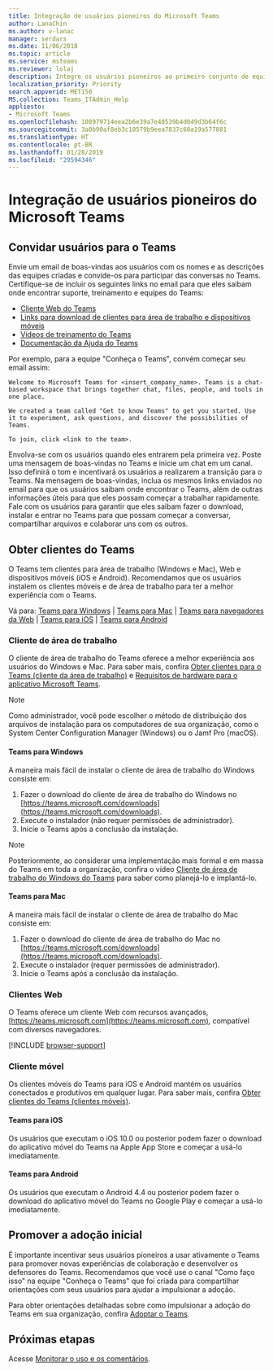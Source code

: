 ```yaml
---
title: Integração de usuários pioneiros do Microsoft Teams
author: LanaChin
ms.author: v-lanac
manager: serdars
ms.date: 11/06/2018
ms.topic: article
ms.service: msteams
ms.reviewer: lolaj
description: Integre os usuários pioneiros ao primeiro conjunto de equipes e canais que você criou no Microsoft Teams.
localization_priority: Priority
search.appverid: MET150
MS.collection: Teams_ITAdmin_Help
appliesto:
- Microsoft Teams
ms.openlocfilehash: 108979714eea2b6e39a7e40539b4d049d3b64f6c
ms.sourcegitcommit: 3a0b90af8eb3c10579b9eea7837c60a19a577881
ms.translationtype: HT
ms.contentlocale: pt-BR
ms.lasthandoff: 01/28/2019
ms.locfileid: "29594346"
---
```

# <a name="onboard-early-adopters-to-microsoft-teams"></a>Integração de usuários pioneiros do Microsoft Teams

## <a name="invite-users-to-teams"></a>Convidar usuários para o Teams

Envie um email de boas-vindas aos usuários com os nomes e as descrições das equipes criadas e convide-os para participar das conversas no Teams. Certifique-se de incluir os seguintes links no email para que eles saibam onde encontrar suporte, treinamento e equipes do Teams:
- [Cliente Web do Teams](https://teams.microsoft.com)
- [Links para download de clientes para área de trabalho e dispositivos móveis](https://teams.microsoft.com/downloads)
- [Vídeos de treinamento do Teams](https://support.office.com/article/microsoft-teams-video-training-4f108e54-240b-4351-8084-b1089f0d21d7)
- [Documentação da Ajuda do Teams](https://support.office.com/teams)

Por exemplo, para a equipe "Conheça o Teams", convém começar seu email assim:

   ```
   Welcome to Microsoft Teams for <insert_company_name>. Teams is a chat-based workspace that brings together chat, files, people, and tools in one place. 

   We created a team called "Get to know Teams" to get you started. Use it to experiment, ask questions, and discover the possibilities of Teams. 

   To join, click <link to the team>.
   ```

Envolva-se com os usuários quando eles entrarem pela primeira vez. Poste uma mensagem de boas-vindas no Teams e inicie um chat em um canal. Isso definirá o tom e incentivará os usuários a realizarem a transição para o Teams. Na mensagem de boas-vindas, inclua os mesmos links enviados no email para que os usuários saibam onde encontrar o Teams, além de outras informações úteis para que eles possam começar a trabalhar rapidamente. Fale com os usuários para garantir que eles saibam fazer o download, instalar e entrar no Teams para que possam começar a conversar, compartilhar arquivos e colaborar uns com os outros.  

## <a name="get-teams-clients"></a>Obter clientes do Teams
O Teams tem clientes para área de trabalho (Windows e Mac), Web e dispositivos móveis (iOS e Android). Recomendamos que os usuários instalem os clientes móveis e de área de trabalho para ter a melhor experiência com o Teams. 

Vá para: [Teams para Windows](#teams-for-windows) | [Teams para Mac](#teams-for-mac) | [Teams para navegadores da Web](#web-client) | [Teams para iOS](#teams-for-ios) | [Teams para Android](#teams-for-android)

### <a name="desktop-client"></a>Cliente de área de trabalho

O cliente de área de trabalho do Teams oferece a melhor experiência aos usuários do Windows e Mac. Para saber mais, confira [Obter clientes para o Teams (cliente da área de trabalho)](https://docs.microsoft.com/MicrosoftTeams/get-clients#desktop-client) e [Requisitos de hardware para o aplicativo Microsoft Teams](https://docs.microsoft.com/MicrosoftTeams/hardware-requirements-for-the-teams-app).

> [!NOTE]
> Como administrador, você pode escolher o método de distribuição dos arquivos de instalação para os computadores de sua organização, como o System Center Configuration Manager (Windows) ou o Jamf Pro (macOS).

#### <a name="teams-for-windows"></a>Teams para Windows 
A maneira mais fácil de instalar o cliente de área de trabalho do Windows consiste em:

1. Fazer o download do cliente de área de trabalho do Windows no [https://teams.microsoft.com/downloads](https://teams.microsoft.com/downloads).
2. Execute o instalador (não requer permissões de administrador). 
3. Inicie o Teams após a conclusão da instalação.

> [!NOTE]
> Posteriormente, ao considerar uma implementação mais formal e em massa do Teams em toda a organização, confira o vídeo [Cliente de área de trabalho do Windows do Teams](http://aka.ms/teams-clients) para saber como planejá-lo e implantá-lo. 

#### <a name="teams-for-mac"></a>Teams para Mac 
A maneira mais fácil de instalar o cliente de área de trabalho do Mac consiste em:

1. Fazer o download do cliente de área de trabalho do Mac no [https://teams.microsoft.com/downloads](https://teams.microsoft.com/downloads).
2. Execute o instalador (requer permissões de administrador). 
3. Inicie o Teams após a conclusão da instalação.

### <a name="web-client"></a>Clientes Web
O Teams oferece um cliente Web com recursos avançados, [https://teams.microsoft.com](https://teams.microsoft.com), compatível com diversos navegadores.

[!INCLUDE [browser-support](includes/browser-support.md)]

### <a name="mobile-client"></a>Cliente móvel

Os clientes móveis do Teams para iOS e Android mantém os usuários conectados e produtivos em qualquer lugar. Para saber mais, confira [Obter clientes do Teams (clientes móveis)](https://docs.microsoft.com/MicrosoftTeams/get-clients#mobile-clients).

#### <a name="teams-for-ios"></a>Teams para iOS 

Os usuários que executam o iOS 10.0 ou posterior podem fazer o download do aplicativo móvel do Teams na Apple App Store e começar a usá-lo imediatamente.  

#### <a name="teams-for-android"></a>Teams para Android 
Os usuários que executam o Android 4.4 ou posterior podem fazer o download do aplicativo móvel do Teams no Google Play e começar a usá-lo imediatamente.  

## <a name="drive-initial-adoption"></a>Promover a adoção inicial

É importante incentivar seus usuários pioneiros a usar ativamente o Teams para promover novas experiências de colaboração e desenvolver os defensores do Teams. Recomendamos que você use o canal "Como faço isso" na equipe "Conheça o Teams" que foi criada para compartilhar orientações com seus usuários para ajudar a impulsionar a adoção. 

Para obter orientações detalhadas sobre como impulsionar a adoção do Teams em sua organização, confira [Adoptar o Teams](adopt-microsoft-teams-landing-page.md).

## <a name="next-steps"></a>Próximas etapas
Acesse [Monitorar o uso e os comentários](get-started-with-teams-monitor-usage-and-feedback.md).